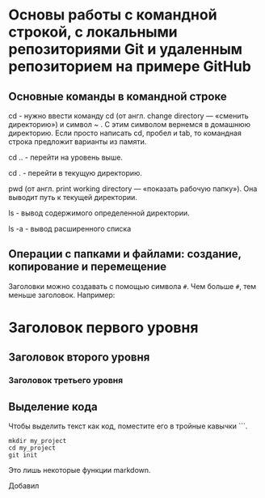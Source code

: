 # Основы работы с командной строкой, с локальными репозиториями Git и удаленным репозиторием на примере GitHub

## Основные команды в командной строке

cd - нужно ввести команду cd (от англ. change directory — «сменить директорию») и символ ~ . C этим символом вернемся в домашнюю директорию. Если просто написать cd, пробел и tab, то командная строка предложит варианты из памяти.

cd .. - перейти на уровень выше.

cd . - перейти в текущую директорию.

pwd (от англ. print working directory — «показать рабочую папку»). Она выводит путь к текущей директории.

ls - вывод содержимого определенной директории.

ls -a - вывод расширенного списка



## Операции с папками и файлами: создание, копирование и перемещение 


Заголовки можно создавать с помощью символа `#`. Чем больше `#`, тем меньше заголовок. Например:

# Заголовок первого уровня
## Заголовок второго уровня
### Заголовок третьего уровня

## Выделение кода

Чтобы выделить текст как код, поместите его в тройные кавычки ```. 

```
mkdir my_project
cd my_project
git init
```
Это лишь некоторые функции markdown.

Добавил
 
